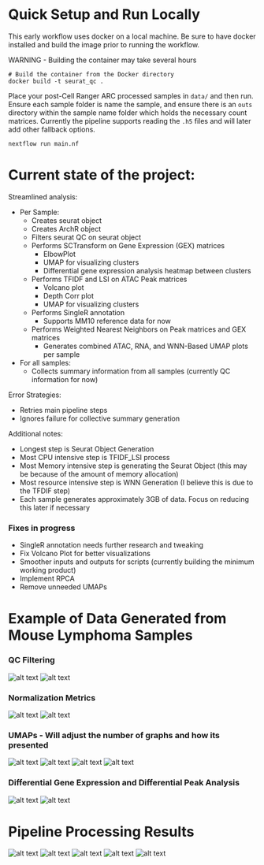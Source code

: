 # Quick Setup and Run Locally


This early workflow uses docker on a local machine. Be sure to have docker installed and build the image prior to running the workflow.

WARNING - Building the container may take several hours
```
# Build the container from the Docker directory
docker build -t seurat_qc .
```

Place your post-Cell Ranger ARC processed samples in `data/` and then run. Ensure each sample folder is name the sample, and ensure there is an `outs` directory within the sample name folder which holds the necessary count matrices. Currently the pipeline supports reading the `.h5` files and will later add other fallback options.
```
nextflow run main.nf
```


# Current state of the project:
Streamlined analysis:
- Per Sample:
    - Creates seurat object
    - Creates ArchR object
    - Filters seurat QC on seurat object
    - Performs SCTransform on Gene Expression (GEX) matrices
        - ElbowPlot
        - UMAP for visualizing clusters
        - Differential gene expression analysis heatmap between clusters
    - Performs TFIDF and LSI on ATAC Peak matrices
        - Volcano plot
        - Depth Corr plot
        - UMAP for visualizing clusters
    - Performs SingleR annotation
        - Supports MM10 reference data for now
    - Performs Weighted Nearest Neighbors on Peak matrices and GEX matrices
        - Generates combined ATAC, RNA, and WNN-Based UMAP plots per sample
- For all samples:
    - Collects summary information from all samples (currently QC information for now)

Error Strategies:
- Retries main pipeline steps
- Ignores failure for collective summary generation

Additional notes:
- Longest step is Seurat Object Generation
- Most CPU intensive step is TFIDF_LSI process
- Most Memory intensive step is generating the Seurat Object (this may be because of the amount of memory allocation)
- Most resource intensive step is WNN Generation (I believe this is due to the TFDIF step)
- Each sample generates approximately 3GB of data. Focus on reducing this later if necessary

### Fixes in progress
- SingleR annotation needs further research and tweaking
- Fix Volcano Plot for better visualizations
- Smoother inputs and outputs for scripts (currently building the minimum working product)
- Implement RPCA
- Remove unneeded UMAPs

# Example of Data Generated from Mouse Lymphoma Samples

### QC Filtering
![alt text](plots/prefilter_vlnplot.png)
![alt text](plots/postfilter_vlnplot.png)

### Normalization Metrics
![alt text](plots/depthCorr.png)
![alt text](plots/ElbowPlot.png)


### UMAPs - Will adjust the number of graphs and how its presented
![alt text](plots/UMAP_rna_sctransform.png)
![alt text](plots/UMAP_rna_singler.png)
![alt text](plots/UMAP_atac_tfidf_lsi.png)
![alt text](plots/combined_umap_plot.png)

### Differential Gene Expression and Differential Peak Analysis
![alt text](plots/DGEA.png)
![alt text](plots/volcano.png)


# Pipeline Processing Results

![alt text](plots/cpu_pct_allocated.png)
![alt text](plots/cpu_raw_usage.png)
![alt text](plots/i_o_writes.png)
![alt text](plots/job_duration_raw_usage.png)
![alt text](plots/physical_ram.png)
